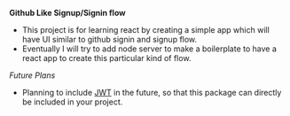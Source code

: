 **Github Like Signup/Signin flow**

- This project is for learning react by creating a simple app which will have UI similar to github signin and signup flow.
- Eventually I will try to add node server to make a boilerplate to have a react app to create this particular kind of flow.

*Future Plans*

- Planning to include [JWT](https://jwt.io/) in the future, so that this package can directly be included in your project. 